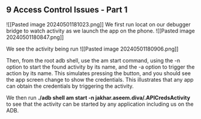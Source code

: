 ## 9 Access Control Issues - Part 1
![[Pasted image 20240501181023.png]]
We first run locat on our debugger bridge to watch activity as we launch the app on the phone.
![[Pasted image 20240501180847.png]]

We see the activity being run
![[Pasted image 20240501180906.png]]

Then, from the root adb shell, use the am start command, using the -n option to start the found activity by its name, and the -a option to trigger the action by its name. This simulates pressing the button, and you should see the app screen change to show the credentials. This illustrates that any app can obtain the credentials by triggering the activity.

We then run 
**./adb shell am start -n jakhar.aseem.diva/.APICredsActivity**
to see that the activity can be started by any application including us on the ADB.

